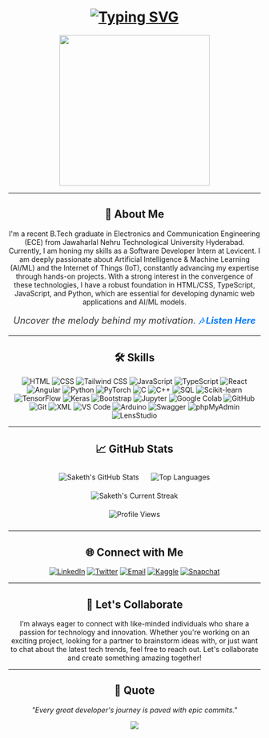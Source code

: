 <h1 align="center">
  <a href="https://git.io/typing-svg">
    <img src="https://readme-typing-svg.herokuapp.com?color=%2336BCF7&center=true&vCenter=true&width=600&lines=Hello!+👋+Welcome+to+my+GitHub+profile.;I'm+Saketh+Yalamanchili.;Innovator+%7C+Developer+%7C+Tech+Enthusiast.;Exploring+AI/ML+%26+IoT+to+enhance+life+on+Earth.;Let's+collaborate+and+create+something+amazing!"
    alt="Typing SVG">
  </a>
</h1>

<p align="center">
  <img src="https://media.giphy.com/media/QTfX9Ejfra3ZmNxh6B/giphy.gif" width="300">
</p>

---

<h2 align="center">🚀 About Me</h2>
<p align="center">
  I'm a recent B.Tech graduate in Electronics and Communication Engineering (ECE) from Jawaharlal Nehru Technological University Hyderabad. Currently, I am honing my skills as a Software Developer Intern at Levicent. I am deeply passionate about Artificial Intelligence & Machine Learning (AI/ML) and the Internet of Things (IoT), constantly advancing my expertise through hands-on projects. With a strong interest in the convergence of these technologies, I have a robust foundation in HTML/CSS, TypeScript, JavaScript, and Python, which are essential for developing dynamic web applications and AI/ML models.
</p>

<p align="center" style="font-size: 18px; color: #333; font-style: italic;"><em>
  Uncover the melody behind my motivation. 
  <a href="https://www.youtube.com/watch?v=jGUASAxXwg4" target="_blank" rel="noopener noreferrer" style="text-decoration: none; color: #007bff; font-weight: bold;">
    &#x1f3b6; Listen Here
  </a></em>
</p>

---

<h2 align="center">🛠 Skills</h2>
<p align="center">
  <img src="https://img.shields.io/badge/HTML-E34F26?style=for-the-badge&logo=html5&logoColor=white" alt="HTML">
  <img src="https://img.shields.io/badge/CSS-1572B6?style=for-the-badge&logo=css3&logoColor=white" alt="CSS">
  <img src="https://img.shields.io/badge/Tailwind%20CSS-38B2AC?style=for-the-badge&logo=tailwind-css&logoColor=white" alt="Tailwind CSS">
  <img src="https://img.shields.io/badge/JavaScript-F7DF1E?style=for-the-badge&logo=javascript&logoColor=black" alt="JavaScript">
  <img src="https://img.shields.io/badge/TypeScript-007ACC?style=for-the-badge&logo=typescript&logoColor=white" alt="TypeScript">
  <img src="https://img.shields.io/badge/React-61DAFB?style=for-the-badge&logo=react&logoColor=black" alt="React">
  <img src="https://img.shields.io/badge/Angular-DD0031?style=for-the-badge&logo=angular&logoColor=white" alt="Angular">
  <img src="https://img.shields.io/badge/Python-3776AB?style=for-the-badge&logo=python&logoColor=white" alt="Python">
  <img src="https://img.shields.io/badge/PyTorch-EE4C2C?style=for-the-badge&logo=pytorch&logoColor=white" alt="PyTorch">
  <img src="https://img.shields.io/badge/C-00599C?style=for-the-badge&logo=c&logoColor=white" alt="C">
  <img src="https://img.shields.io/badge/C++-00599C?style=for-the-badge&logo=c%2B%2B&logoColor=white" alt="C++">
  <img src="https://img.shields.io/badge/SQL-4479A1?style=for-the-badge&logo=sql&logoColor=white" alt="SQL">
  <img src="https://img.shields.io/badge/Scikit--learn-F7931E?style=for-the-badge&logo=scikit-learn&logoColor=white" alt="Scikit-learn">
  <img src="https://img.shields.io/badge/TensorFlow-FF6F00?style=for-the-badge&logo=tensorflow&logoColor=white" alt="TensorFlow">
  <img src="https://img.shields.io/badge/Keras-D00000?style=for-the-badge&logo=keras&logoColor=white" alt="Keras">
  <img src="https://img.shields.io/badge/Bootstrap-563D7C?style=for-the-badge&logo=bootstrap&logoColor=white" alt="Bootstrap">
  <img src="https://img.shields.io/badge/Jupyter-F37626?style=for-the-badge&logo=jupyter&logoColor=white" alt="Jupyter">
  <img src="https://img.shields.io/badge/Google_Colab-F9AB00?style=for-the-badge&logo=google-colab&logoColor=white" alt="Google Colab">
  <img src="https://img.shields.io/badge/GitHub-181717?style=for-the-badge&logo=github&logoColor=white" alt="GitHub">
  <img src="https://img.shields.io/badge/Git-F05032?style=for-the-badge&logo=git&logoColor=white" alt="Git">
  <img src="https://img.shields.io/badge/XML-FF6600?style=for-the-badge&logo=xml&logoColor=white" alt="XML">
  <img src="https://img.shields.io/badge/VS_Code-007ACC?style=for-the-badge&logo=visual-studio-code&logoColor=white" alt="VS Code">
  <img src="https://img.shields.io/badge/Arduino-00979D?style=for-the-badge&logo=arduino&logoColor=white" alt="Arduino">
  <img src="https://img.shields.io/badge/Swagger-85EA2D?style=for-the-badge&logo=swagger&logoColor=white" alt="Swagger">
  <img src="https://img.shields.io/badge/phpMyAdmin-6C78AF?style=for-the-badge&logo=phpmyadmin&logoColor=white" alt="phpMyAdmin">
  <img src="https://img.shields.io/badge/LensStudio-9B59B6?style=for-the-badge&logo=LensStudio&logoColor=white" alt="LensStudio">
</p>

---

<h2 align="center">📈 GitHub Stats</h2>
<div align="center">
  <img src="https://github-readme-stats.vercel.app/api?username=sakethyalamanchili&show_icons=true&theme=radical" alt="Saketh's GitHub Stats" style="margin: 10px;">
  <img src="https://github-readme-stats.vercel.app/api/top-langs/?username=sakethyalamanchili&layout=compact&theme=radical" alt="Top Languages" style="margin: 10px;">
  <div style="display: flex; justify-content: center; align-items: center;">
    <img src="https://streak-stats.demolab.com/?user=sakethyalamanchili&count_private=true&theme=blue-green&title_color=00b3ff" alt="Saketh's Current Streak" style="margin: 10px;">
  </div>
  <img src="https://komarev.com/ghpvc/?username=sakethyalamanchili&color=brightgreen" alt="Profile Views" style="margin: 10px;">
</div>

---

<h2 align="center">🌐 Connect with Me</h2>
<p align="center">
  <a href="https://www.linkedin.com/in/sakethyalamanchili/" target="_blank" rel="noopener noreferrer"><img src="https://img.shields.io/badge/LinkedIn-0A66C2?style=for-the-badge&logo=linkedin&logoColor=white" alt="LinkedIn"></a>
  <a href="https://twitter.com/Saketh05_" target="_blank" rel="noopener noreferrer"><img src="https://img.shields.io/badge/Twitter-FFFFFF?style=for-the-badge&logo=twitter&logo=twitter&logoColor=white" alt="Twitter"></a>
  <a href="mailto:saketh.engineer@gmail.com" target="_blank" rel="noopener noreferrer"><img src="https://img.shields.io/badge/Email-D14836?style=for-the-badge&logo=gmail&logoColor=white" alt="Email"></a>
  <a href="https://www.kaggle.com/sakethyalamanchili" target="_blank" rel="noopener noreferrer"><img src="https://img.shields.io/badge/Kaggle-20BEFF?style=for-the-badge&logo=kaggle&logoColor=white" alt="Kaggle"></a>
  <a href="https://www.snapchat.com/add/saketh05" target="_blank" rel="noopener noreferrer"><img src="https://img.shields.io/badge/Snapchat-FFFC00?style=for-the-badge&logo=snapchat&logoColor=black" alt="Snapchat"></a>
</p>

---

<h2 align="center">💬 Let's Collaborate</h2>
<p align="center">I’m always eager to connect with like-minded individuals who share a passion for technology and innovation. Whether you're working on an exciting project, looking for a partner to brainstorm ideas with, or just want to chat about the latest tech trends, feel free to reach out. Let's collaborate and create something amazing together!</p>

---

<h2 align="center">💬 Quote</h2>
<p align="center"><em>"Every great developer's journey is paved with epic commits."</em></p>

<p align="center">
  <img src="https://capsule-render.vercel.app/api?type=waving&color=gradient&height=100&section=footer"/>
</p>
